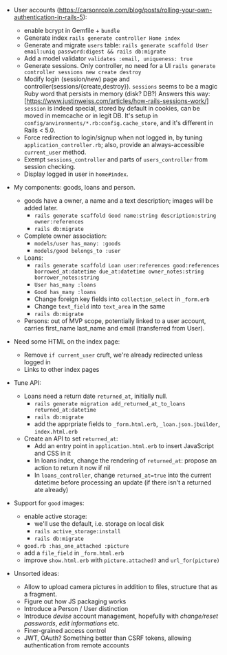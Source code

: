 * User accounts (https://carsonrcole.com/blog/posts/rolling-your-own-authentication-in-rails-5):
  * enable bcrypt in Gemfile + `bundle`
  * Generate index `rails generate controller Home index`
  * Generate and migrate `users` table: `rails generate scaffold User email:uniq password:digest && rails db:migrate`
  * Add a model validator `validates :email, uniqueness: true`
  * Generate sessions. Only controller, no need for a UI `rails generate controller sessions new create destroy`
  * Modify login (session/new) page and controller(sessions/{create,destroy}). `sessions` seems to be a magic Ruby word
    that persists in memory (disk? DB?) Answers this way: [https://www.justinweiss.com/articles/how-rails-sessions-work/]
    `session` is indeed special, stored by default in cookies, can be moved in memcache or in legit DB. It's setup in
    `config/anvironments/*.rb:config.cache_store`, and it's different in Rails < 5.0.
  * Force redirection to login/signup when not logged in, by tuning `application_controller.rb`; also, provide
    an always-accessible `current_user` method.
  * Exempt `sessions_controller` and parts of `users_controller` from session checking.
  * Display logged in user in `home#index`.

* My components: goods, loans and person.
  * goods have a owner, a name and a text description; images will be added later.
    * `rails generate scaffold Good name:string description:string owner:references`
    * `rails db:migrate`
  * Complete owner association:
    * `models/user has_many: :goods`
    * `models/good belongs_to :user`
  * Loans:
    * `rails generate scaffold Loan user:references good:references borrowed_at:datetime due_at:datetime owner_notes:string borrower_notes:string`
    * `User has_many :loans`
    * `Good has_many :loans`
    * Change foreign key fields into `collection_select` in `_form.erb`
    * Change `text_field` into `text_area` in the same
    * `rails db:migrate`
  * Persons: out of MVP scope, potentially linked to a user account, carries first_name last_name and email 
    (transferred from User).
  
* Need some HTML on the index page:
  * Remove `if current_user` cruft, we're already redirected unless logged in
  * Links to other index pages

* Tune API:
  * Loans need a return date `returned_at`, initially null.
    * `rails generate migration add_returned_at_to_loans returned_at:datetime`
    * `rails db:migrate`
    * add the apprpriate fields to `_form.html.erb`, `_loan.json.jbuilder`, `index.html.erb`
  * Create an API to set `returned_at`:
    * Add an entry point in `application.html.erb` to insert JavaScript and CSS in it
    * In loans index, change the rendering of `returned_at`: propose an action to return it now if nil
    * In `loans_controller`, change `returned_at=true` into the current datetime before processing an update (if there isn't a returned ate already)

* Support for `good` images:
  * enable active storage:
    * we'll use the default, i.e. storage on local disk
    * `rails active_storage:install`
    * `rails db:migrate`
  * `good.rb :has_one_attached :picture`
  * add a `file_field` in `_form.html.erb`
  * improve `show.html.erb` with `picture.attached?` and `url_for(picture)` 

* Unsorted ideas:
  * Allow to upload camera pictures in addition to files, structure that as a fragment.
  * Figure out how JS packaging works
  * Introduce a Person / User distinction
  * Introduce _devise_ account management, hopefully with _change/reset passwords_, _edit informations_ etc.
  * Finer-grained access control
  * JWT, OAuth? Something better than CSRF tokens, allowing authentication from remote accounts